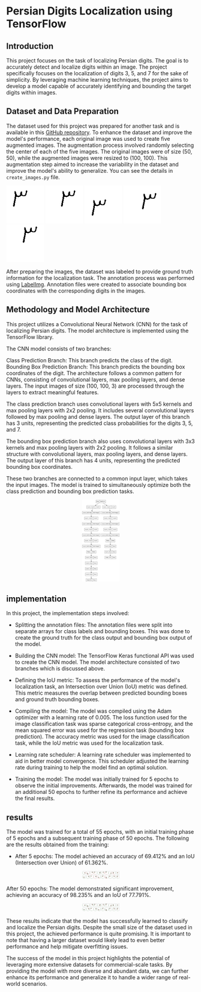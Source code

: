 # Persian Digits Localization using TensorFlow

## Introduction
This project focuses on the task of localizing Persian digits. The goal is to accurately detect and localize digits within an image. The project specifically focuses on the localization of digits 3, 5, and 7 for the sake of simplicity. By leveraging machine learning techniques, the project aims to develop a model capable of accurately identifying and bounding the target digits within images.

## Dataset and Data Preparation
The dataset used for this project was prepared for another task and is available in this [GitHub repository](https://github.com/pirhooshyaran/persian-digits-classification-using-LeNet5).
To enhance the dataset and improve the model's performance, each original image was used to create five augmented images. The augmentation process involved randomly selecting the center of each of the five images. The original images were of size (50, 50), while the augmented images were resized to (100, 100). This augmentation step aimed to increase the variability in the dataset and improve the model's ability to generalize. You can see the details in `create_images.py` file.

<p align="left">
  <img src="https://github.com/pirhooshyaran/persian-digits-localization-using-tensorflow/blob/master/new_images/0001.png" width="100" alt="Image 1">
  <img src="https://github.com/pirhooshyaran/persian-digits-localization-using-tensorflow/blob/master/new_images/0002.png" width="100" alt="Image 2">
  <img src="https://github.com/pirhooshyaran/persian-digits-localization-using-tensorflow/blob/master/new_images/0003.png" width="100" alt="Image 3">
  <img src="https://github.com/pirhooshyaran/persian-digits-localization-using-tensorflow/blob/master/new_images/0004.png" width="100" alt="Image 4">
  <img src="https://github.com/pirhooshyaran/persian-digits-localization-using-tensorflow/blob/master/new_images/0005.png" width="100" alt="Image 5">
</p>

After preparing the images, the dataset was labeled to provide ground truth information for the localization task. The annotation process was performed using [LabelImg](https://github.com/heartexlabs/labelImg). Annotation files were created to associate bounding box coordinates with the corresponding digits in the images.

## Methodology and Model Architecture
This project utilizes a Convolutional Neural Network (CNN) for the task of localizing Persian digits. The model architecture is implemented using the TensorFlow library.

The CNN model consists of two branches:

Class Prediction Branch: This branch predicts the class of the digit.
Bounding Box Prediction Branch: This branch predicts the bounding box coordinates of the digit.
The architecture follows a common pattern for CNNs, consisting of convolutional layers, max pooling layers, and dense layers. The input images of size (100, 100, 3) are processed through the layers to extract meaningful features.

The class prediction branch uses convolutional layers with 5x5 kernels and max pooling layers with 2x2 pooling. It includes several convolutional layers followed by max pooling and dense layers. The output layer of this branch has 3 units, representing the predicted class probabilities for the digits 3, 5, and 7.

The bounding box prediction branch also uses convolutional layers with 3x3 kernels and max pooling layers with 2x2 pooling. It follows a similar structure with convolutional layers, max pooling layers, and dense layers. The output layer of this branch has 4 units, representing the predicted bounding box coordinates.

These two branches are connected to a common input layer, which takes the input images. The model is trained to simultaneously optimize both the class prediction and bounding box prediction tasks.

<p align="center">
  <img src="https://github.com/pirhooshyaran/persian-digits-localization-using-tensorflow/blob/master/results/model.png" width="100" alt="Number 2">
</p>

## implementation
In this project, the implementation steps involved:

- Splitting the annotation files: The annotation files were split into separate arrays for class labels and bounding boxes. This was done to create the ground truth for the class output and bounding box output of the model.

- Building the CNN model: The TensorFlow Keras functional API was used to create the CNN model. The model architecture consisted of two branches which is discussed above.

- Defining the IoU metric: To assess the performance of the model's localization task, an Intersection over Union (IoU) metric was defined. This metric measures the overlap between predicted bounding boxes and ground truth bounding boxes.

- Compiling the model: The model was compiled using the Adam optimizer with a learning rate of 0.005. The loss function used for the image classification task was sparse categorical cross-entropy, and the mean squared error was used for the regression task (bounding box prediction). The accuracy metric was used for the image classification task, while the IoU metric was used for the localization task.

- Learning rate scheduler: A learning rate scheduler was implemented to aid in better model convergence. This scheduler adjusted the learning rate during training to help the model find an optimal solution.

- Training the model: The model was initially trained for 5 epochs to observe the initial improvements. Afterwards, the model was trained for an additional 50 epochs to further refine its performance and achieve the final results.

## results
The model was trained for a total of 55 epochs, with an initial training phase of 5 epochs and a subsequent training phase of 50 epochs. The following are the results obtained from the training:

- After 5 epochs: The model achieved an accuracy of 69.412% and an IoU (Intersection over Union) of 61.362%.

<p align="center">
  <img src="https://github.com/pirhooshyaran/persian-digits-localization-using-tensorflow/blob/master/results/5_epochs.png" width="100" alt="Results after 5 epochs">
</p>

After 50 epochs: The model demonstrated significant improvement, achieving an accuracy of 98.235% and an IoU of 77.791%.

<p align="center">
  <img src="https://github.com/pirhooshyaran/persian-digits-localization-using-tensorflow/blob/master/results/50_epochs.png" width="100" alt="Results after 50 epochs">
</p>

These results indicate that the model has successfully learned to classify and localize the Persian digits. Despite the small size of the dataset used in this project, the achieved performance is quite promising. It is important to note that having a larger dataset would likely lead to even better performance and help mitigate overfitting issues.

The success of the model in this project highlights the potential of leveraging more extensive datasets for commercial-scale tasks. By providing the model with more diverse and abundant data, we can further enhance its performance and generalize it to handle a wider range of real-world scenarios.
